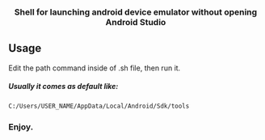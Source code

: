 <h3 align="center"> Shell for launching android device emulator without opening Android Studio</h3>

## Usage 

Edit the path command inside of .sh file, then run it.

##### Usually it comes as default like:

```sh
C:/Users/USER_NAME/AppData/Local/Android/Sdk/tools
```

### Enjoy.
